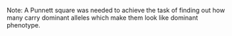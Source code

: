 Note: A Punnett square was needed to achieve the task of finding out how many carry dominant alleles which make them look like dominant phenotype. 
